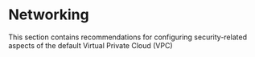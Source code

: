# Networking

This section contains recommendations for configuring security-related aspects of the default Virtual Private Cloud (VPC)
